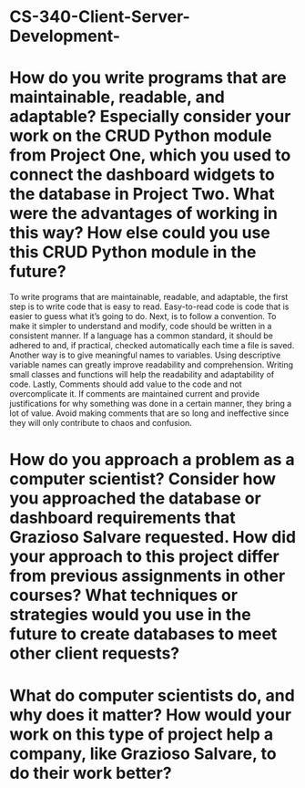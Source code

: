 # CS-340-Client-Server-Development-

# How do you write programs that are maintainable, readable, and adaptable? Especially consider your work on the CRUD Python module from Project One, which you used to connect the dashboard widgets to the database in Project Two. What were the advantages of working in this way? How else could you use this CRUD Python module in the future?
To write programs that are maintainable, readable, and adaptable, the first step is to write code that is easy to read. Easy-to-read code is code that is easier to guess what it’s going to do. Next, is to follow a convention. To make it simpler to understand and modify, code should be written in a consistent manner. If a language has a common standard, it should be adhered to and, if practical, checked automatically each time a file is saved. Another way is to give meaningful names to variables. Using descriptive variable names can greatly improve readability and comprehension. Writing small classes and functions will help the readability and adaptability of code. Lastly, Comments should add value to the code and not overcomplicate it. If comments are maintained current and provide justifications for why something was done in a certain manner, they bring a lot of value. Avoid making comments that are so long and ineffective since they will only contribute to chaos and confusion.

# How do you approach a problem as a computer scientist? Consider how you approached the database or dashboard requirements that Grazioso Salvare requested. How did your approach to this project differ from previous assignments in other courses? What techniques or strategies would you use in the future to create databases to meet other client requests?

# What do computer scientists do, and why does it matter? How would your work on this type of project help a company, like Grazioso Salvare, to do their work better?

